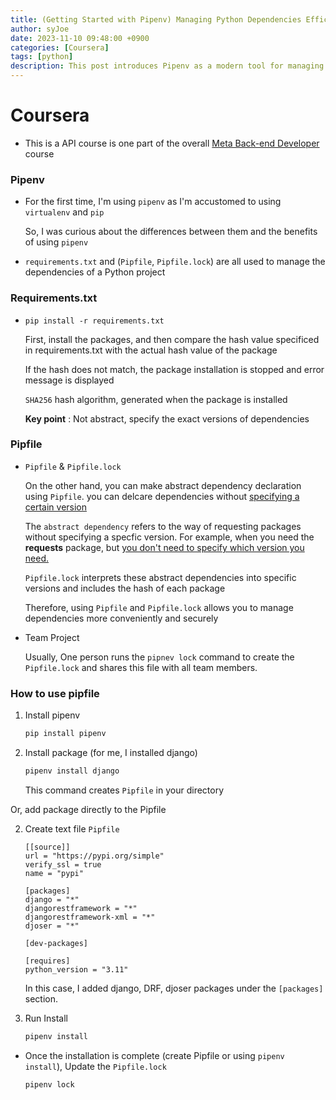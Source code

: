 ```yaml
---
title: (Getting Started with Pipenv) Managing Python Dependencies Efficiently
author: syJoe
date: 2023-11-10 09:48:00 +0900
categories: [Coursera]
tags: [python]
description: This post introduces Pipenv as a modern tool for managing Python project dependencies. Learn the differences between requirements.txt and Pipfile, how to create and manage a Pipfile.lock, and step-by-step instructions for using Pipenv to streamline your Python development workflow.
---
```


# Coursera
- This is a API course is one part of the overall [Meta Back-end Developer](https://www.coursera.org/professional-certificates/meta-back-end-developer) course

### **Pipenv**

- For the first time, I'm using `pipenv` as I'm accustomed to using `virtualenv` and `pip`

    So, I was curious about the differences between them and the benefits of using `pipenv`

- `requirements.txt` and (`Pipfile`, `Pipfile.lock`) are all used to manage the dependencies of a Python project

### **Requirements.txt**

- `pip install -r requirements.txt`

    First, install the packages, and then compare the hash value specificed in requirements.txt with the actual hash value of the package

    If the hash does not match, the package installation is stopped and error message is displayed

    `SHA256` hash algorithm, generated when the package is installed
    
    **Key point** : Not abstract, specify the exact versions of dependencies

### **Pipfile**

- `Pipfile` & `Pipfile.lock`

    On the other hand, you can make abstract dependency declaration using `Pipfile`. you can delcare dependencies without <u>specifying a certain version</u>

    The `abstract dependency` refers to the way of requesting packages without specifying a specfic version. For example, when you need the **requests** package, but <u>you don't need to specify which version you need.</u>

    `Pipfile.lock` interprets these abstract dependencies into specific versions and includes the hash of each package

    Therefore, using `Pipfile` and `Pipfile.lock` allows you to manage dependencies more conveniently and securely

- Team Project

    Usually, One person runs the `pipnev lock` command to create the `Pipfile.lock` and shares this file with all team members.

### **How to use pipfile**

1. Install pipenv
    ```bash
    pip install pipenv
    ```

2. Install package (for me, I installed django)
    ```bash
    pipenv install django
    ```
    This command creates `Pipfile` in your directory


Or, add package directly to the Pipfile

2. Create text file `Pipfile`
    ```text
    [[source]]
    url = "https://pypi.org/simple"
    verify_ssl = true
    name = "pypi"

    [packages]
    django = "*"
    djangorestframework = "*"
    djangorestframework-xml = "*"
    djoser = "*"

    [dev-packages]

    [requires]
    python_version = "3.11"
    ```
    In this case, I added django, DRF, djoser packages under the `[packages]` section.

3. Run Install 
    ```bash
    pipenv install
    ```

- Once the installation is complete (create Pipfile or using `pipenv install`), Update the `Pipfile.lock`

    ```bash
    pipenv lock
    ```
